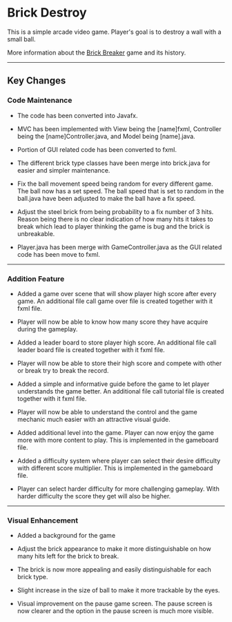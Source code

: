 # Brick Destroy
This is a simple arcade video game. Player's goal is to destroy a wall with a small ball.

More information about the [Brick Breaker](https://heroconcept.com/a-brief-history-of-brick-breaker-video-games/) game and its history.

---

## Key Changes

### Code Maintenance

- The code has been converted into Javafx.

- MVC has been implemented with View being the [name]fxml, Controller being the [name]Controller.java, and Model being [name].java.

- Portion of GUI related code has been converted to fxml.

- The different brick type classes have been merge into brick.java for easier and simpler maintenance.

- Fix the ball movement speed being random for every different game. The ball now has a set speed. The ball speed that is set to random in the ball.java have been adjusted to make the ball have a fix speed.

- Adjust the steel brick from being probability to a fix number of 3 hits. Reason being there is no clear indication of how many hits it takes to break which lead to player thinking the game is bug and the brick is unbreakable.

- Player.java has been merge with GameController.java as the GUI related code has been move to fxml.

---

### Addition Feature

- Added a game over scene that will show player high score after every game. An additional file call game over file is created together with it fxml file.

- Player will now be able to know how many score they have acquire during the gameplay.

- Added a leader board to store player high score. An additional file call leader board file is created together with it fxml file.

- Player will now be able to store their high score and compete with other or break try to break the record.

- Added a simple and informative guide before the game to let player understands the game better. An additional file call tutorial file is created together with it fxml file.

- Player will now be able to understand the control and the game mechanic much easier with an attractive visual guide.

- Added additional level into the game. Player can now enjoy the game more with more content to play. This is implemented in the gameboard file.

- Added a difficulty system where player can select their desire difficulty with different score multiplier. This is implemented in the gameboard file.

- Player can select harder difficulty for more challenging gameplay. With harder difficulty the score they get will also be higher.

---

### Visual Enhancement

- Added a background for the game

- Adjust the brick appearance to make it more distinguishable on how many hits left for the brick to break.

- The brick is now more appealing and easily distinguishable for each brick type.

- Slight increase in the size of ball to make it more trackable by the eyes.

- Visual improvement on the pause game screen. The pause screen is now clearer and the option in the pause screen is much more visible.
